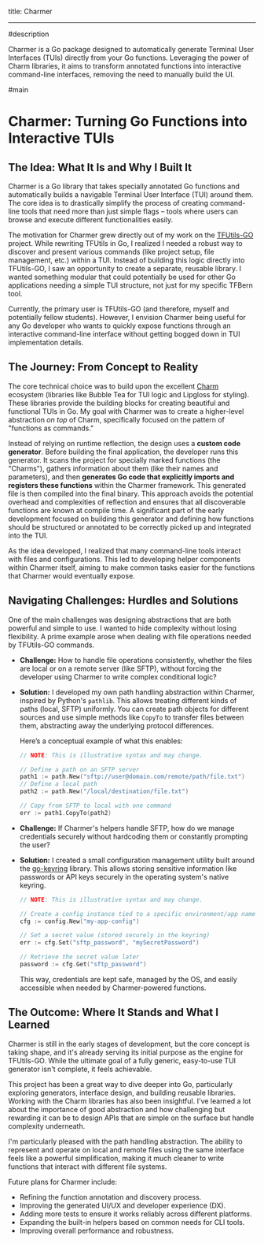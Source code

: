 title: Charmer

---

#description

Charmer is a Go package designed to automatically generate Terminal User Interfaces (TUIs) directly from your Go functions. Leveraging the power of Charm libraries, it aims to transform annotated functions into interactive command-line interfaces, removing the need to manually build the UI.

#main

# Charmer: Turning Go Functions into Interactive TUIs

## The Idea: What It Is and Why I Built It

Charmer is a Go library that takes specially annotated Go functions and automatically builds a navigable Terminal User Interface (TUI) around them. The core idea is to drastically simplify the process of creating command-line tools that need more than just simple flags – tools where users can browse and execute different functionalities easily.

The motivation for Charmer grew directly out of my work on the [TFUtils-GO](https://oseifert.vercel.app/projects/933782301) project. While rewriting TFUtils in Go, I realized I needed a robust way to discover and present various commands (like project setup, file management, etc.) within a TUI. Instead of building this logic directly into TFUtils-GO, I saw an opportunity to create a separate, reusable library. I wanted something modular that could potentially be used for other Go applications needing a simple TUI structure, not just for my specific TFBern tool.

Currently, the primary user is TFUtils-GO (and therefore, myself and potentially fellow students). However, I envision Charmer being useful for any Go developer who wants to quickly expose functions through an interactive command-line interface without getting bogged down in TUI implementation details.

## The Journey: From Concept to Reality

The core technical choice was to build upon the excellent [Charm](https://charm.sh/) ecosystem (libraries like Bubble Tea for TUI logic and Lipgloss for styling). These libraries provide the building blocks for creating beautiful and functional TUIs in Go. My goal with Charmer was to create a higher-level abstraction *on top* of Charm, specifically focused on the pattern of "functions as commands."

Instead of relying on runtime reflection, the design uses a **custom code generator**. Before building the final application, the developer runs this generator. It scans the project for specially marked functions (the "Charms"), gathers information about them (like their names and parameters), and then **generates Go code that explicitly imports and registers these functions** within the Charmer framework. This generated file is then compiled into the final binary. This approach avoids the potential overhead and complexities of reflection and ensures that all discoverable functions are known at compile time. A significant part of the early development focused on building this generator and defining how functions should be structured or annotated to be correctly picked up and integrated into the TUI.

As the idea developed, I realized that many command-line tools interact with files and configurations. This led to developing helper components within Charmer itself, aiming to make common tasks easier for the functions that Charmer would eventually expose.

## Navigating Challenges: Hurdles and Solutions

One of the main challenges was designing abstractions that are both powerful and simple to use. I wanted to hide complexity without losing flexibility. A prime example arose when dealing with file operations needed by TFUtils-GO commands.

*   **Challenge:** How to handle file operations consistently, whether the files are local or on a remote server (like SFTP), without forcing the developer using Charmer to write complex conditional logic?
*   **Solution:** I developed my own path handling abstraction within Charmer, inspired by Python's `pathlib`. This allows treating different kinds of paths (local, SFTP) uniformly. You can create path objects for different sources and use simple methods like `CopyTo` to transfer files between them, abstracting away the underlying protocol differences.

    Here’s a conceptual example of what this enables:
    ```go
    // NOTE: This is illustrative syntax and may change.
    
    // Define a path on an SFTP server
    path1 := path.New("sftp://user@domain.com/remote/path/file.txt")
    // Define a local path
    path2 := path.New("/local/destination/file.txt")
    
    // Copy from SFTP to local with one command
    err := path1.CopyTo(path2)
    ```

*   **Challenge:** If Charmer's helpers handle SFTP, how do we manage credentials securely without hardcoding them or constantly prompting the user?
*   **Solution:** I created a small configuration management utility built around the [go-keyring](https://github.com/zalando/go-keyring) library. This allows storing sensitive information like passwords or API keys securely in the operating system's native keyring.

    ```go
    // NOTE: This is illustrative syntax and may change.
    
    // Create a config instance tied to a specific environment/app name
    cfg := config.New("my-app-config")
    
    // Set a secret value (stored securely in the keyring)
    err := cfg.Set("sftp_password", "mySecretPassword")
    
    // Retrieve the secret value later
    password := cfg.Get("sftp_password")
    ```
    This way, credentials are kept safe, managed by the OS, and easily accessible when needed by Charmer-powered functions.

## The Outcome: Where It Stands and What I Learned

Charmer is still in the early stages of development, but the core concept is taking shape, and it's already serving its initial purpose as the engine for TFUtils-GO. While the ultimate goal of a fully generic, easy-to-use TUI generator isn't complete, it feels achievable.

This project has been a great way to dive deeper into Go, particularly exploring generators, interface design, and building reusable libraries. Working with the Charm libraries has also been insightful. I've learned a lot about the importance of good abstraction and how challenging but rewarding it can be to design APIs that are simple on the surface but handle complexity underneath.

I'm particularly pleased with the path handling abstraction. The ability to represent and operate on local and remote files using the same interface feels like a powerful simplification, making it much cleaner to write functions that interact with different file systems.

Future plans for Charmer include:
*   Refining the function annotation and discovery process.
*   Improving the generated UI/UX and developer experience (DX).
*   Adding more tests to ensure it works reliably across different platforms.
*   Expanding the built-in helpers based on common needs for CLI tools.
*   Improving overall performance and robustness.
